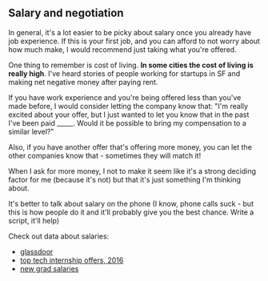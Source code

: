 ## Salary and negotiation

In general, it's a lot easier to be picky about salary once you already have job experience. If this is your first job, and you can afford to not worry about how much make, I would recommend just taking what you're offered.

One thing to remember is cost of living. **In some cities the cost of living is really high**. I've heard stories of people working for startups in SF and making net negative money after paying rent.

If you have work experience and you're being offered less than you've made before, I would consider letting the company know that: "I'm really excited about your offer, but I just wanted to let you know that in the past I've been paid _____. Would it be possible to bring my compensation to a similar level?"

Also, if you have another offer that's offering more money, you can let the other companies know that - sometimes they will match it!

When I ask for more money, I not to make it seem like it's a strong deciding factor for me (because it's not) but that it's just something I'm thinking about.

It's better to talk about salary on the phone (I know, phone calls suck - but this is how people do it and it'll probably give you the best chance. Write a script, it'll help)

Check out data about salaries:

- [glassdoor](glassdoor.ca)
- [top tech internship offers, 2016](https://twitter.com/rodneyfolz/status/724787290824798209)
- [new grad salaries](http://newgradsalaries.com/)
